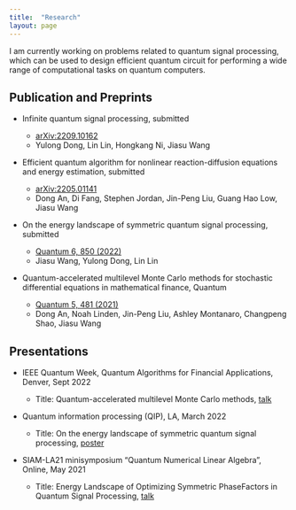 ```yaml
---
title:  "Research"
layout: page
---
```


I am currently working on problems related to quantum signal processing, which can be used to design efficient quantum
circuit for performing a wide range of computational tasks on quantum computers.


## Publication and Preprints

- Infinite quantum signal processing, submitted
  - [arXiv:2209.10162](https://arxiv.org/abs/2209.10162)
  - Yulong Dong, Lin Lin, Hongkang Ni, Jiasu Wang

- Efficient quantum algorithm for nonlinear reaction-diffusion equations and energy estimation, submitted
  - [arXiv:2205.01141](https://arxiv.org/abs/2205.01141)
  - Dong An, Di Fang, Stephen Jordan, Jin-Peng Liu, Guang Hao Low, Jiasu Wang

- On the energy landscape of symmetric quantum signal processing, submitted
  - [Quantum 6, 850 (2022)](https://quantum-journal.org/papers/q-2022-11-03-850/)
  - Jiasu Wang, Yulong Dong, Lin Lin

- Quantum-accelerated multilevel Monte Carlo methods for stochastic differential equations in mathematical finance, Quantum 
  - [Quantum 5, 481 (2021)](https://quantum-journal.org/papers/q-2021-06-24-481/)
  - Dong An, Noah Linden, Jin-Peng Liu, Ashley Montanaro, Changpeng Shao, Jiasu Wang

## Presentations
- IEEE Quantum Week, Quantum Algorithms for Financial Applications, Denver, Sept 2022
  - Title: Quantum-accelerated multilevel Monte Carlo methods, [talk](/file/IEEE.pdf)

- Quantum information processing (QIP), LA, March 2022
  - Title: On the energy landscape of symmetric quantum signal processing, [poster](/file/QIP_poster.pdf)

- SIAM-LA21 minisymposium “Quantum Numerical Linear Algebra”, Online, May 2021
  - Title: Energy Landscape of Optimizing Symmetric PhaseFactors in Quantum Signal Processing, [talk](/file/siam_mini_symposium.pdf)

